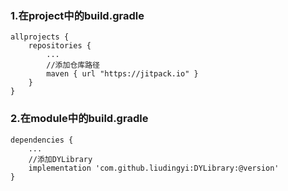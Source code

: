 ### 1.在project中的build.gradle

    allprojects {
        repositories {
            ...
            //添加仓库路径
            maven { url "https://jitpack.io" }
        }
    }

### 2.在module中的build.gradle

    dependencies {
        ...
        //添加DYLibrary
        implementation 'com.github.liudingyi:DYLibrary:@version'
    }
